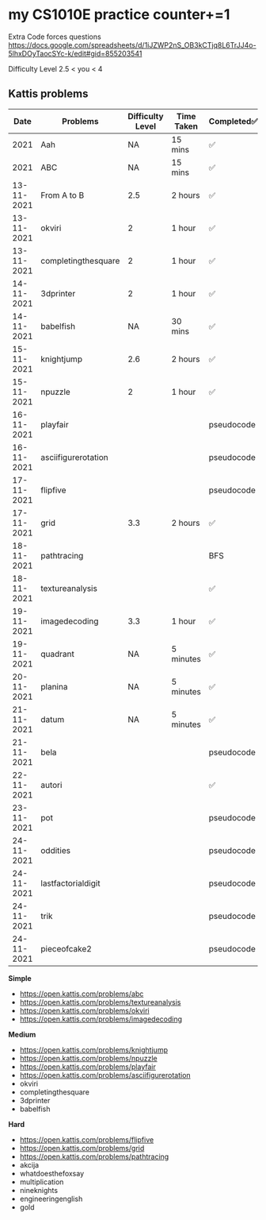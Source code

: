 # my CS1010E practice counter+=1

Extra Code forces questions
https://docs.google.com/spreadsheets/d/1iJZWP2nS_OB3kCTjq8L6TrJJ4o-5lhxDOyTaocSYc-k/edit#gid=855203541


Difficulty Level 2.5 < you < 4
## Kattis problems 

| Date       | Problems            | Difficulty Level | Time Taken | Completed✅ |
| ---------- | ------------------- | ---------------- | ---------- | ---------- |
| 2021       | Aah                 | NA               | 15 mins    | ✅          |
| 2021       | ABC                 | NA               | 15 mins    | ✅          |
| 13-11-2021 | From A to B         | 2.5              | 2 hours    | ✅          |
| 13-11-2021 | okviri              | 2                | 1 hour     | ✅          |
| 13-11-2021 | completingthesquare | 2                | 1 hour     | ✅          |
| 14-11-2021 | 3dprinter           | 2                | 1 hour     | ✅          |
| 14-11-2021 | babelfish           | NA               | 30 mins    | ✅          |
| 15-11-2021 | knightjump          | 2.6              | 2 hours    | ✅          |
| 15-11-2021 | npuzzle             | 2                | 1 hour     | ✅          |
| 16-11-2021 | playfair            |                  |            | pseudocode |
| 16-11-2021 | asciifigurerotation |                  |            | pseudocode |
| 17-11-2021 | flipfive            |                  |            | pseudocode |
| 17-11-2021 | grid                | 3.3              | 2 hours    | ✅          |
| 18-11-2021 | pathtracing         |                  |            | BFS        |
| 18-11-2021 | textureanalysis     |                  |            | ✅          |
| 19-11-2021 | imagedecoding       | 3.3              | 1 hour     | ✅          |
| 19-11-2021 | quadrant            | NA               | 5 minutes  | ✅          |
| 20-11-2021 | planina             | NA               | 5 minutes  | ✅          |
| 21-11-2021 | datum               | NA               | 5 minutes  | ✅          |
| 21-11-2021 | bela                |                  |            | pseudocode |
| 22-11-2021 | autori              |                  |            | ✅          |
| 23-11-2021 | pot                 |                  |            | pseudocode |
| 24-11-2021 | oddities            |                  |            | pseudocode |
| 24-11-2021 | lastfactorialdigit  |                  |            | pseudocode |
| 24-11-2021 | trik                |                  |            | pseudocode |
| 24-11-2021 | pieceofcake2        |                  |            | pseudocode |



__Simple__

+ https://open.kattis.com/problems/abc
+ https://open.kattis.com/problems/textureanalysis
+ https://open.kattis.com/problems/okviri
+ https://open.kattis.com/problems/imagedecoding
  
__Medium__

+ https://open.kattis.com/problems/knightjump
+ https://open.kattis.com/problems/npuzzle
+ https://open.kattis.com/problems/playfair
+ https://open.kattis.com/problems/asciifigurerotation
+ okviri
+ completingthesquare
+ 3dprinter
+ babelfish
  
__Hard__

+ https://open.kattis.com/problems/flipfive
+ https://open.kattis.com/problems/grid
+ https://open.kattis.com/problems/pathtracing
+ akcija
+ whatdoesthefoxsay
+ multiplication
+ nineknights
+ engineeringenglish
+ gold





